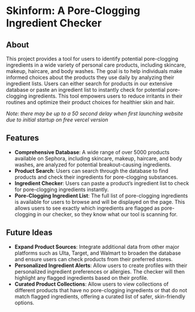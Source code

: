 # Skinform: A Pore-Clogging Ingredient Checker

## About

This project provides a tool for users to identify potential pore-clogging ingredients in a wide variety of personal care products, including skincare, makeup, haircare, and body washes. The goal is to help individuals make informed choices about the products they use daily by analyzing their ingredient lists. Users can either search for products in our extensive database or paste an ingredient list to instantly check for potential pore-clogging ingredients. This tool empowers users to reduce irritants in their routines and optimize their product choices for healthier skin and hair.

*Note: there may be up to a 50 second delay when first launching website due to initial startup on free vercel version*

## Features

- **Comprehensive Database**: A wide range of over 5000 products available on Sephora, including skincare, makeup, haircare, and body washes, are analyzed for potential breakout-causing ingredients.
- **Product Search**: Users can search through the database to find products and check their ingredients for pore-clogging substances.
- **Ingredient Checker**: Users can paste a product’s ingredient list to check for pore-clogging ingredients instantly.
- **Pore-Clogging Ingredient List**: The full list of pore-clogging ingredients is available for users to browse and will be displayed on the page. This allows users to see exactly which ingredients are flagged as pore-clogging in our checker, so they know what our tool is scanning for.

## Future Ideas

- **Expand Product Sources**: Integrate additional data from other major platforms such as Ulta, Target, and Walmart to broaden the database and ensure users can check products from their preferred stores.
- **Personalized Ingredient Alerts**: Allow users to create profiles with their personalized ingredient preferences or allergies. The checker will then highlight any flagged ingredients based on their profile.
- **Curated Product Collections**: Allow users to view collections of different products that have no pore-clogging ingredients or that do not match flagged ingredients, offering a curated list of safer, skin-friendly options.
